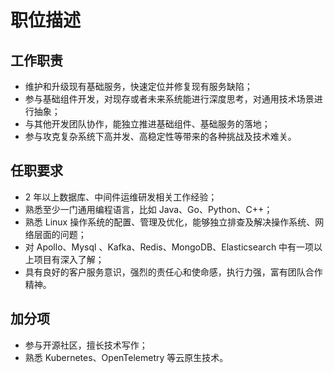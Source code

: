# 职位描述
## 工作职责
- 维护和升级现有基础服务，快速定位并修复现有服务缺陷；
- 参与基础组件开发，对现存或者未来系统能进行深度思考，对通用技术场景进行抽象；
- 与其他开发团队协作，能独立推进基础组件、基础服务的落地；
- 参与攻克复杂系统下高并发、高稳定性等带来的各种挑战及技术难关。
## 任职要求
- 2 年以上数据库、中间件运维研发相关工作经验；
- 熟悉至少一门通用编程语言，比如 Java、Go、Python、C++；
- 熟悉 Linux 操作系统的配置、管理及优化，能够独立排查及解决操作系统、网络层面的问题；
- 对 Apollo、Mysql 、Kafka、Redis、MongoDB、Elasticsearch 中有一项以上项目有深入了解；
- 具有良好的客户服务意识，强烈的责任心和使命感，执行力强，富有团队合作精神。
## 加分项
- 参与开源社区，擅长技术写作；
- 熟悉 Kubernetes、OpenTelemetry 等云原生技术。
